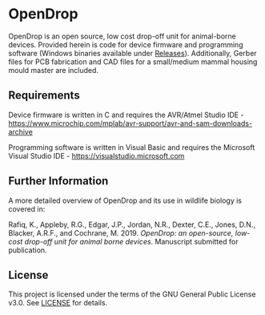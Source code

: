 # OpenDrop
OpenDrop is an open source, low cost drop-off unit for animal-borne devices. Provided herein is code for device firmware and programming software (Windows binaries available under [Releases](https://github.com/Wild-Spy/OpenDrop/releases)). Additionally, Gerber files for PCB fabrication and CAD files for a small/medium mammal housing mould master are included.

## Requirements
Device firmware is written in C and requires the AVR/Atmel Studio IDE - https://www.microchip.com/mplab/avr-support/avr-and-sam-downloads-archive

Programming software is written in Visual Basic and requires the Microsoft Visual Studio IDE - https://visualstudio.microsoft.com

## Further Information
A more detailed overview of OpenDrop and its use in wildlife biology is covered in: 

Rafiq, K., Appleby, R.G., Edgar, J.P., Jordan, N.R., Dexter, C.E., Jones, D.N., Blacker, A.R.F., and Cochrane, M. 2019. *OpenDrop: an open-source, low-cost drop-off unit for animal borne devices*. Manuscript submitted for publication.

## License
This project is licensed under the terms of the GNU General Public License v3.0. See [LICENSE](LICENSE) for details.
